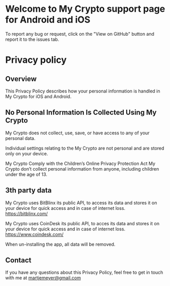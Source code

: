 # Welcome to My Crypto support page for Android and iOS

To report any bug or request, click on the "View on GitHub" button and report it to the issues tab.

# Privacy policy

## Overview
This Privacy Policy describes how your personal information is handled in My Crypto for iOS and Android.

## No Personal Information Is Collected Using My Crypto
My Crypto does not collect, use, save, or have access to any of your personal data.

Individual settings relating to the My Crypto are not personal and are stored only on your device. 

My Crypto Comply with the Children’s Online Privacy Protection Act
My Crypto don’t collect personal information from anyone, including children under the age of 13.

## 3th party data
My Crypto uses BitBlinx its public API, to access its data and stores it on your device for quick access and in case of internet loss.
https://bitblinx.com/

My Crypto uses CoinDesk its public API, to acces its data and stores it on your device for quick access and in case of internet loss.
https://www.coindesk.com/

When un-installing the app, all data will be removed.

## Contact
If you have any questions about this Privacy Policy, feel free to get in touch with me at martjemeyer@gmail.com
